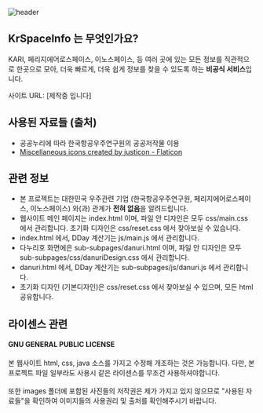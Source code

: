 ![header](https://capsule-render.vercel.app/api?type=waving&color=auto&height=300&section=header&text=KrSpaceInfoWeb&fontSize=70)

## KrSpaceInfo 는 무엇인가요?
KARI, 페리지에어로스페이스, 이노스페이스, 등 여러 곳에 있는 모든 정보를 직관적으로 한곳으로 모아, 더욱 빠르게, 더욱 쉽게 정보를 찾을 수 있도록 하는 <strong>비공식 서비스</strong>입니다.

사이트 URL: [제작중 입니다]

## 사용된 자료들 (출처)
- 공공누리에 따라 한국항공우주연구원의 공공저작물 이용
- <a href="https://www.flaticon.com/free-icons/miscellaneous" title=" miscellaneous icons">Miscellaneous icons created by justicon - Flaticon</a>

## 관련 정보
- 본 프로젝트는 대한민국 우주관련 기업 (한국항공우주연구원, 페리지에어로스페이스, 이노스페이스) 와(과) 관계가 <strong>전혀 없음</strong>을 알려드립니다.
- 웹사이트 메인 페이지는 index.html 이며, 파일 안 디자인은 모두 css/main.css 에서 관리합니다. 초기화 디자인은 css/reset.css 에서 찾아보실 수 있습니다.
- index.html 에서, DDay 계산기는 js/main.js 에서 관리합니다.
- 다누리호 화면에은 sub-subpages/danuri.html 이며, 파일 안 디자인은 모두 sub-subpages/css/danuriDesign.css 에서 관리합니다.
- danuri.html 에서, DDay 계산기는 sub-subpages/js/danuri.js 에서 관리합니다.
- 초기화 디자인 (기본디자인)은 css/reset.css 에서 찾아보실 수 있으며, 모든 html 공유합니다.

## 라이센스 관련
#### GNU GENERAL PUBLIC LICENSE
본 웹사이트 html, css, java 소스를 가지고 수정해 개조하는 것은 가능합니다. 다만, 본 프로젝트 파일 일부라도 사용시 같은 라이센스를 무조건 사용하셔야합니다.<br/>
<br/>또한 images 폴더에 포함된 사진들의 저작권은 제가 가지고 있지 않으므로 "사용된 자료들"을 확인하여 이미지들의 사용권리 및 출처를 확인해주시기 바랍니다.
